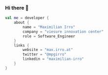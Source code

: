 ### Hi there 👋

```kotlin
val me = developer {
    about {
        name = "Maximilian Irro"
        company = "viesure innovation center"
        role = Software_Engineer
    }
    links {
        website = "max.irro.at"
        twitter = "@mpgirro"  
        linkedin = "maximilian-irro"
    }
}
```

<!--
**mpgirro/mpgirro** is a ✨ _special_ ✨ repository because its `README.md` (this file) appears on your GitHub profile.

Here are some ideas to get you started:

- 🔭 I’m currently working on ...
- 🌱 I’m currently learning ...
- 👯 I’m looking to collaborate on ...
- 🤔 I’m looking for help with ...
- 💬 Ask me about ...
- 📫 How to reach me: ...
- 😄 Pronouns: ...
- ⚡ Fun fact: ...
-->
